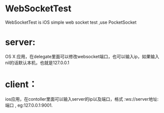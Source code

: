 # WebSocketTest
 WebSocketTest is iOS  simple web socket test ,use PocketSocket 


# server: 
OS X 应用，在delegate里面可以修改websocket端口，也可以输入ip，如果输入nil的话默认本机，也就是127.0.0.1

# client：
ios应用，在contoller里面可以输入server的ip以及端口，格式 :ws://server地址:端口 , eg:127.0.0.1:9001.
